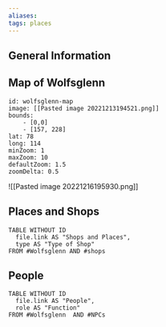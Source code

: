 ```yaml
---
aliases: 
tags: places
---
```


## General Information


## Map of Wolfsglenn

```leaflet
id: wolfsglenn-map
image: [[Pasted image 20221213194521.png]]
bounds: 
    - [0,0]
    - [157, 228]
lat: 78
long: 114
minZoom: 1
maxZoom: 10
defaultZoom: 1.5
zoomDelta: 0.5
```



![[Pasted image 20221216195930.png]]

## Places and Shops

```dataview
TABLE WITHOUT ID
  file.link AS "Shops and Places",
  type AS "Type of Shop"
FROM #Wolfsglenn AND #shops 
```

## People

```dataview
TABLE WITHOUT ID
  file.link AS "People",
  role AS "Function"
FROM #Wolfsglenn  AND #NPCs 
```


